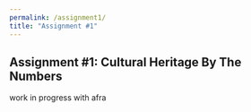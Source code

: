 ```yaml
---
permalink: /assignment1/
title: "Assignment #1"
---
```


## Assignment #1: Cultural Heritage By The Numbers

work in progress with afra

